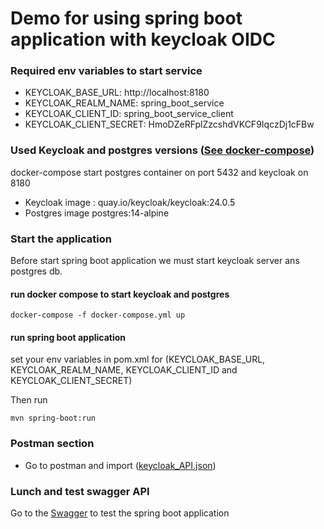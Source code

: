 # Demo for using spring boot application with keycloak OIDC

### Required env variables to start service
- KEYCLOAK_BASE_URL: http://localhost:8180
- KEYCLOAK_REALM_NAME: spring_boot_service
- KEYCLOAK_CLIENT_ID: spring_boot_service_client
- KEYCLOAK_CLIENT_SECRET: HmoDZeRFplZzcshdVKCF9IqczDj1cFBw

### Used Keycloak and postgres versions ([See docker-compose](./docker-compose.yml))
docker-compose start postgres container on port 5432 and keycloak on 8180
- Keycloak image : quay.io/keycloak/keycloak:24.0.5
- Postgres image postgres:14-alpine 

### Start the application
Before start spring boot application we must start keycloak server ans postgres db.
#### run docker compose to start keycloak and postgres
```console
docker-compose -f docker-compose.yml up
```
#### run spring boot application
set your env variables in pom.xml for (KEYCLOAK_BASE_URL, KEYCLOAK_REALM_NAME, KEYCLOAK_CLIENT_ID and KEYCLOAK_CLIENT_SECRET)

Then run 
```console
mvn spring-boot:run
```
### Postman section 
- Go to postman and import ([keycloak_API.json](./keycloak/postman/keycloak_API.json))


### Lunch and test swagger API 
Go to the [Swagger](http://localhost:8081/swagger-ui/index.html) to test the spring boot application





